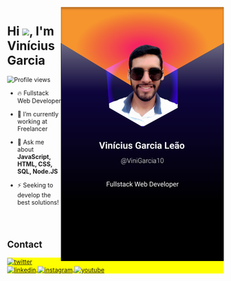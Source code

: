 <img align="right" height="590em" src="https://raw.githubusercontent.com/ViniGarcia10/ViniGarcia10/main/Card%20GIthub.svg"/>
<h1 align="left">Hi <img src="https://raw.githubusercontent.com/kaueMarques/kaueMarques/master/hi.gif" height="30px">, I'm Vinícius Garcia</h1>
<p align="left"> <img src="https://komarev.com/ghpvc/?username=ViniGarcia10&color=yellow" alt="Profile views" /> </p>

- 🔥 Fullstack Web Developer

- 🔭 I’m currently working at Freelancer

<!-- - ▶️ I (not) regularly post videos on [youtube.com/maykbrito](https://youtube.com/maykbrito) -->

- 💬 Ask me about **JavaScript, HTML, CSS, SQL, Node.JS**

- ⚡ Seeking to develop the best solutions!

<!-- - 👨‍💻 More at [portifolio.dev](https://portifolio.dev) -->

<!--

<br><br>

## 🛠 &nbsp;Tech Stack

![JavaScript](https://img.shields.io/badge/-JavaScript-05122A?style=flat&logo=javascript)&nbsp;
![Node.js](https://img.shields.io/badge/-Node.js-05122A?style=flat&logo=node.js)&nbsp;
![HTML](https://img.shields.io/badge/-HTML-05122A?style=flat&logo=HTML5)&nbsp;
![CSS](https://img.shields.io/badge/-CSS-05122A?style=flat&logo=CSS3&logoColor=1572B6)&nbsp;
![React](https://img.shields.io/badge/-React-05122A?style=flat&logo=react)&nbsp;
![Git](https://img.shields.io/badge/-Git-05122A?style=flat&logo=git)&nbsp;
![GitHub](https://img.shields.io/badge/-GitHub-05122A?style=flat&logo=github)&nbsp;
![Markdown](https://img.shields.io/badge/-Markdown-05122A?style=flat&logo=markdown)&nbsp;
![Visual Studio Code](https://img.shields.io/badge/-Visual%20Studio%20Code-05122A?style=flat&logo=visual-studio-code&logoColor=007ACC)&nbsp;
![PostgreSQL](https://img.shields.io/badge/-PostgreSQL-05122A?style=flat&logo=postgresql)&nbsp;
![SQLite](https://img.shields.io/badge/-SQLite-05122A?style=flat&logo=sqlite)&nbsp;

<br><br>

## ⚙️ &nbsp;GitHub Analytics

<p align="left">
<img width="530em" src="https://github-readme-stats.vercel.app/api?username=maykbrito&show_icons=true&theme=vision-friendly-dark" alt="maykbrito's stats"/>
<img width="530em" src="https://github-readme-stats.vercel.app/api/top-langs/?username=maykbrito&layout=compact&theme=vision-friendly-dark" alt="maykbrito's most languages"/>
</p>
-->

<br><br>

## Contact

<p align="left" style="background:yellow">
<a href="https://twitter.com/Viniciu12902620" target="_blank">
  <img align="center" src="https://img.shields.io/badge/-Vinícius Garcia-05122A?style=flat&logo=twitter" alt="twitter"/>  
</a>
<a href="https://www.linkedin.com/in/vinicius-garcia-dev/" target="_blank">
  <img align="center" src="https://img.shields.io/badge/-Vinícius Garcia-05122A?style=flat&logo=linkedin" alt="linkedin"/>
</a>
<a href="https://www.instagram.com/vini_garcia_10/" target="_blank">
 <img align="center" src="https://img.shields.io/badge/-Vinícius Garcia-05122A?style=flat&logo=instagram" alt="instagram"/>
</a>
<a href="https://www.youtube.com/@viniciusgarcia371" target="_blank">
 <img align="center" src="https://img.shields.io/badge/-Vinícius Garcia-05122A?style=flat&logo=youtube" alt="youtube"/>
</a>
</p>
